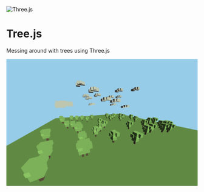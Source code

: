 ![Three.js](https://img.shields.io/badge/Three.js-000000?style=for-the-badge&logo=three.js&logoColor=white)
# Tree.js
Messing around with trees using Three.js

![Website Screenshot](./Treejsday1.png)
